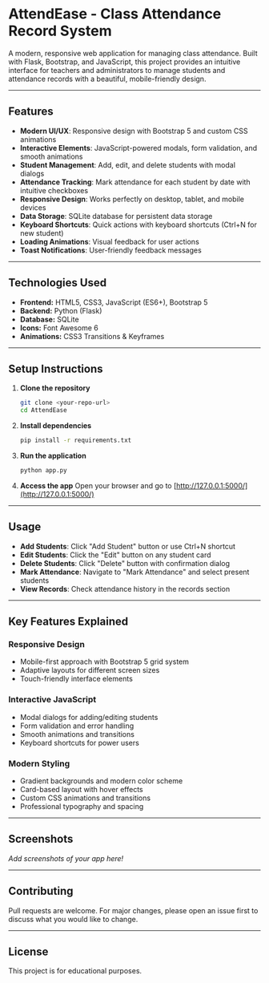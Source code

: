 # AttendEase - Class Attendance Record System

A modern, responsive web application for managing class attendance. Built with Flask, Bootstrap, and JavaScript, this project provides an intuitive interface for teachers and administrators to manage students and attendance records with a beautiful, mobile-friendly design.

---

## Features
- **Modern UI/UX**: Responsive design with Bootstrap 5 and custom CSS animations
- **Interactive Elements**: JavaScript-powered modals, form validation, and smooth animations
- **Student Management**: Add, edit, and delete students with modal dialogs
- **Attendance Tracking**: Mark attendance for each student by date with intuitive checkboxes
- **Responsive Design**: Works perfectly on desktop, tablet, and mobile devices
- **Data Storage**: SQLite database for persistent data storage
- **Keyboard Shortcuts**: Quick actions with keyboard shortcuts (Ctrl+N for new student)
- **Loading Animations**: Visual feedback for user actions
- **Toast Notifications**: User-friendly feedback messages

---

## Technologies Used
- **Frontend:** HTML5, CSS3, JavaScript (ES6+), Bootstrap 5
- **Backend:** Python (Flask)
- **Database:** SQLite
- **Icons:** Font Awesome 6
- **Animations:** CSS3 Transitions & Keyframes

---

## Setup Instructions

1. **Clone the repository**
   ```bash
   git clone <your-repo-url>
   cd AttendEase
   ```

2. **Install dependencies**
   ```bash
   pip install -r requirements.txt
   ```

3. **Run the application**
   ```bash
   python app.py
   ```

4. **Access the app**
   Open your browser and go to [http://127.0.0.1:5000/](http://127.0.0.1:5000/)

---

## Usage
- **Add Students**: Click "Add Student" button or use Ctrl+N shortcut
- **Edit Students**: Click the "Edit" button on any student card
- **Delete Students**: Click "Delete" button with confirmation dialog
- **Mark Attendance**: Navigate to "Mark Attendance" and select present students
- **View Records**: Check attendance history in the records section

---

## Key Features Explained

### Responsive Design
- Mobile-first approach with Bootstrap 5 grid system
- Adaptive layouts for different screen sizes
- Touch-friendly interface elements

### Interactive JavaScript
- Modal dialogs for adding/editing students
- Form validation and error handling
- Smooth animations and transitions
- Keyboard shortcuts for power users

### Modern Styling
- Gradient backgrounds and modern color scheme
- Card-based layout with hover effects
- Custom CSS animations and transitions
- Professional typography and spacing

---

## Screenshots
_Add screenshots of your app here!_

---

## Contributing
Pull requests are welcome. For major changes, please open an issue first to discuss what you would like to change.

---

## License
This project is for educational purposes.

